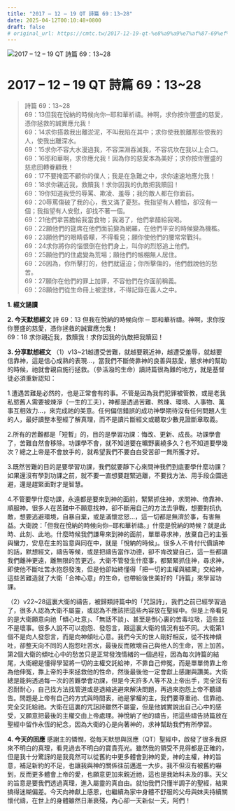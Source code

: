 ```yaml
---
title: "2017 – 12 – 19 QT 詩篇 69：13~28"
date: 2025-04-12T00:10:48+0800
draft: false
# original_url: https://cmtc.tw/2017-12-19-qt-%e8%a9%a9%e7%af%87-69%ef%bc%9a1328
---
```


![2017 – 12 – 19 QT 詩篇 69：13\~28](/images/qt.jpg   "2017 – 12 – 19 QT 詩篇 69：13\~28")

# 2017 – 12 – 19 QT 詩篇 69：13\~28

> 詩篇 69：13\~28  
> 69：13但我在悅納的時候向你─耶和華祈禱。神啊，求你按你豐盛的慈愛，憑你拯救的誠實應允我！  
> 69：14求你搭救我出離淤泥，不叫我陷在其中；求你使我脫離那些恨我的人，使我出離深水。  
> 69：15求你不容大水漫過我，不容深淵吞滅我，不容坑坎在我以上合口。  
> 69：16耶和華啊，求你應允我！因為你的慈愛本為美好；求你按你豐盛的慈悲回轉眷顧我！  
> 69：17不要掩面不顧你的僕人；我是在急難之中，求你速速地應允我！  
> 69：18求你親近我，救贖我！求你因我的仇敵把我贖回！  
> 69：19你知道我受的辱罵、欺凌、羞辱；我的敵人都在你面前。  
> 69：20辱罵傷破了我的心，我又滿了憂愁。我指望有人體恤，卻沒有一個；我指望有人安慰，卻找不著一個。  
> 69：21他們拿苦膽給我當食物；我渴了，他們拿醋給我喝。  
> 69：22願他們的筵席在他們面前變為網羅，在他們平安的時候變為機檻。  
> 69：23願他們的眼睛昏矇，不得看見；願你使他們的腰常常戰抖。  
> 69：24求你將你的惱恨倒在他們身上，叫你的烈怒追上他們。  
> 69：25願他們的住處變為荒場；願他們的帳棚無人居住。  
> 69：26因為，你所擊打的，他們就逼迫；你所擊傷的，他們戲說他的愁苦。  
> 69：27願你在他們的罪上加罪，不容他們在你面前稱義。  
> 69：28願他們從生命冊上被塗抹，不得記錄在義人之中。

**1. 經文誦讀**

**2.  今天默想經文**
詩 69：13 但我在悅納的時候向你 ─ 耶和華祈禱。神啊，求你按你豐盛的慈愛，憑你拯救的誠實應允我！  
69：18 求你親近我，救贖我！求你因我的仇敵把我贖回！

**3. 分享默想經文**
（1）v13\~21越遭受苦難，就越要親近神，越遭受羞辱，就越要信靠神，這是信心成熟的表現…，當我們不斷倚靠神的良善與慈愛，懇求神的幫助的時候，祂就會親自施行拯救。（參活潑的生命）讀詩篇很為難的地方，就是基督徒必須重新認知：

1.遭遇苦難是必然的，也是正常會有的事。不管是因為我們犯罪被管教，或是老我私慾舊人需要被煉淨（一生的工夫），神都是透過苦難、熬煉、環境、人事物、萬事互相效力…，來完成祂的美意。任何偏信錯誤的成功神學期待沒有任何問題人生的人，最好讀整本聖經了解真理，而不是讀片斷經文或聽取少數見證斷章取義。

2.所有的苦難都是「短暫」的，目的是學習功課：悔改、更新、成長。功課學會了，苦難自然會移除。功課學不會，就不知道要在曠野裏繞多久？也不知道要學幾次？總之上帝是不會放手的，就希望我們不要白白受苦卻一無所獲才好。

3.既然苦難的目的是要學習功課，我們就要靜下心來問神我們到底要學什麼功課？如果還沒有學到功課之前，就不要一直想要趕緊逃離，不要找方法、用手段企圖逃避，還是趕緊面對才是智慧。

4.不管要學什麼功課，永遠都是要來到神的面前，緊緊抓住神，求問神、倚靠神、順服神。很多人在苦難中不願意找神，卻不斷用自己的方法去爭戰，想要對抗仇敵，想要逃避環境，自暴自棄，或是滿懷忿怒…，這一切都是無濟於事，有害無益。大衛說：「但我在悅納的時候向你─耶和華祈禱。」什麼是悅納的時候？就是此時、此刻、此地。什麼時候我們謙卑來到神的面前，單單尋求神，放棄自己的主張與蠻力，安息在主的旨意與同在中，就是「悅納的時候」。很多人不肯付代價讀神的話，默想經文，禱告等候，或是把禱告當作功德，卻不肯改變自己，這一些都讓我們離神更遠，離無限的苦更近。大衛不管發生什麼事，都緊緊抓住神，尋求神，即使他不斷吐苦水抱怨發洩，但是他卻始終懂得「把一切的主權與結果」交給神，這些苦難造就了大衛「合神心意」的生命，也帶給後世美好的「詩篇」來學習功課。

（2）v22\~28這裏大衛的禱告，被歸類詩篇中的「咒詛詩」，我們之前已經學習過了，很多人認為大衛不屬靈，或認為不應該把這些內容放在聖經中。但是上帝看見的是大衛願意向祂「傾心吐意」、「無話不談」、甚至是倒心裏的苦毒垃圾，這些並不是壞事。很多人說不可以抱怨、發怨言，跟這裏大衛的情況有些不同。大衛第1個不是向人發怨言，而是向神傾吐心意。我們今天的世人剛好相反，從不找神傾吐，卻整天向不同的人抱怨吐苦水，最後反而敗壞自己與他人的生命，苦上加苦。第2個大衛的傾吐心中的愁苦只是正常發洩情緒的一個過程，因為每次詩篇的結尾，大衛總是懂得學習將一切的主權交託給神，不靠自己伸冤，而是單單倚靠上帝為他伸冤，靠上帝的手來拯救他的性命，然後最後他一定會獻上感謝與讚美。大衛總是能夠透過每一次的苦難學會功課，但是今天許多人等不及上帝出手，完全沒有忍耐耐心，自己找方法找管道或是退縮逃避來解決問題，再過來抱怨上帝不聽禱告。問題是上帝有自己的方式與時間表，祂是掌權的主，我們要尊重祂、信靠祂、完全交託給祂。大衛在這裏的咒詛詩雖然不屬靈，但是他誠實說出自己心中的感受，又願意把最後的主權交由上帝處理。神悅納了他的禱告，把這些禱告詩篇放在聖經中留作永恆的紀念，因為大衛的心是向著神的，求神幫助我們有所學習。

**4. 今天的回應**
感謝主的憐憫，從每天默想與回應（QT）聖經中，啟發了很多我原來不明白的真理，看見過去不明白的寶貴亮光。雖然我的領受不見得都是正確的，但是我十分驚訝的是我竟然可以從舊約中更多體會到神的愛，神的主權，神的旨意，補足新約的不足，也讓我與神的關係往前邁進一大步。我不但沒有被舊約嚇到，反而更多體會上帝的愛，也願意更加來親近祂，這也是我始料未及的事。天父的旨意是要我們透過真理，進入屬靈的真自由。就怕我們只懂半調子的聖經，結果搞得迷糊偏差。今天向神獻上感恩，也繼續為家中身體不舒服的父母與妹夫持續關懷代禱，在世上的身體雖然日漸衰殘，內心卻一天新似一天，阿們！
